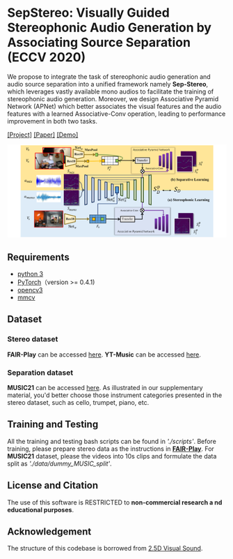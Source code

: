 # SepStereo: Visually Guided Stereophonic Audio Generation by Associating Source Separation (ECCV 2020)

We propose to integrate the task of stereophonic audio generation and audio source separation into a unified framework namely **Sep-Stereo**, which leverages vastly available mono audios to facilitate the training of stereophonic audio generation. Moreover, we design Associative Pyramid Network (APNet) which better associates the visual features and the audio features with a learned Associative-Conv operation, leading to performance improvement in both two tasks. 

[[Project]](https://hangz-nju-cuhk.github.io/projects/Sep-Stereo) [[Paper]](https://hangz-nju-cuhk.github.io/projects/Sep-Stereo) [[Demo]](https://www.youtube.com/watch?v=njn7ctayUcI)

<img src='teaser.png' width=880>

## Requirements
* [python 3](https://www.python.org/download/releases/3.6/)
* [PyTorch](https://pytorch.org/)（version >= 0.4.1)
* [opencv3](https://opencv.org/releases.html)
* [mmcv](https://github.com/open-mmlab/mmcv)

## Dataset

### Stereo dataset
**FAIR-Play** can be accessed [here](https://github.com/facebookresearch/FAIR-Play).
**YT-Music** can be accessed [here](https://github.com/pedro-morgado/spatialaudiogen).

### Separation dataset
**MUSIC21** can be accessed [here](https://github.com/roudimit/MUSIC_dataset).
As illustrated in our supplementary material, you'd better choose those instrument categories presented in the stereo dataset, such as cello, trumpet, piano, etc.

## Training and Testing

All the training and testing bash scripts can be found in *'./scripts'*. Before training, please prepare stereo data as the instructions in [**FAIR-Play**](https://github.com/facebookresearch/FAIR-Play). For **MUSIC21** dataset, please the videos into 10s clips and formulate the data split as *'./data/dummy_MUSIC_split'*.

## License and Citation
The use of this software is RESTRICTED to **non-commercial research a
nd educational purposes**.

## Acknowledgement
The structure of this codebase is borrowed from [2.5D Visual Sound](https://github.com/facebookresearch/2.5D-Visual-Sound).

